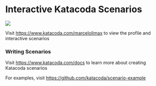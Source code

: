 # Interactive Katacoda Scenarios

[![](http://shields.katacoda.com/katacoda/marcelolimax/count.svg)](https://www.katacoda.com/marcelolimax "Get your profile on Katacoda.com")

Visit https://www.katacoda.com/marcelolimax to view the profile and interactive scenarios

### Writing Scenarios
Visit https://www.katacoda.com/docs to learn more about creating Katacoda scenarios

For examples, visit https://github.com/katacoda/scenario-example
